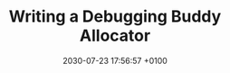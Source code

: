 ---
layout: post
title:  "Writing a Debugging Buddy Allocator"
date:   2030-07-23 17:56:57 +0100
tags: c c++ memory-management debugging 
usemathjax: true
---